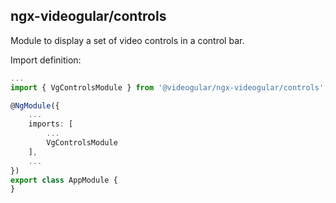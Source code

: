 ## ngx-videogular/controls

Module to display a set of video controls in a control bar.

Import definition:

```typescript
...
import { VgControlsModule } from '@videogular/ngx-videogular/controls';

@NgModule({
    ...
    imports: [
        ...
        VgControlsModule
    ],
    ...
})
export class AppModule {
}
```
